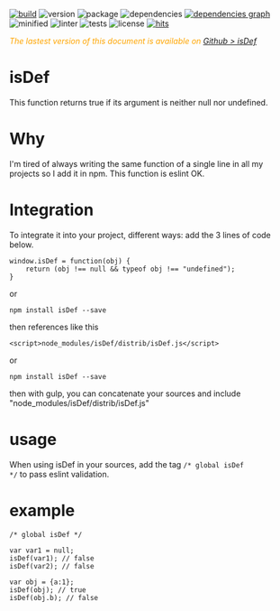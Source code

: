 <div style="display:inline">

[![build](https://travis-ci.org/Sylvain59650/isDef.png?branch=master)](https://travis-ci.org/Sylvain59650/isDef)
![version](https://img.shields.io/npm/v/isDef.svg)
![package](https://img.shields.io/github/package-json/v/Sylvain59650/isDef.svg)
![dependencies](https://img.shields.io/david/Sylvain59650/isDef.svg)
[![dependencies graph](https://img.shields.io/badge/dependencies-graph-blue.svg)](http://npm.anvaka.com/#/view/2d/isDef)
![minified](https://img.shields.io/bundlephobia/min/isDef.svg)
![linter](https://img.shields.io/badge/eslint-ok-blue.svg)
![tests](https://img.shields.io/badge/tests-passing-brightgreen.svg)
![license](https://img.shields.io/npm/l/isDef.svg)
[![hits](http://hits.dwyl.com/Sylvain59650/isDef.svg)](http://hits.dwyl.com/Sylvain59650/isDef)
</div>

 <div class="Note" style="color:orange;font-style:italic">
 
  The lastest version of this document is available on [Github > isDef](https://github.com/Sylvain59650/isDef/blob/master/README.md)
</div>

# isDef
This function returns true if its argument is neither null nor undefined.

# Why

I'm tired of always writing the same function of a single line in all my projects so I add it in npm. This function is eslint OK.

# Integration

To integrate it into your project, different ways:
add the 3 lines of code below.

    
    window.isDef = function(obj) {
        return (obj !== null && typeof obj !== "undefined");
    }
    

or

    npm install isDef --save
then references like this

    <script>node_modules/isDef/distrib/isDef.js</script>

or 

    npm install isDef --save
then
    with gulp, you can concatenate your sources and include
    "node_modules/isDef/distrib/isDef.js"

# usage

When using isDef in your sources,
add the tag <code>/* global isDef */</code> to pass eslint validation.

# example

    /* global isDef */

    var var1 = null;
    isDef(var1); // false
    isDef(var2); // false

    var obj = {a:1};
    isDef(obj); // true
    isDef(obj.b); // false


